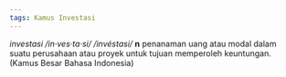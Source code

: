 ```yaml
---
tags: Kamus Investasi
---
```


_investasi /in·ves·ta·si/ /invéstasi/_ **n** penanaman uang atau modal dalam suatu perusahaan atau proyek untuk tujuan memperoleh keuntungan.  
(Kamus Besar Bahasa Indonesia)
